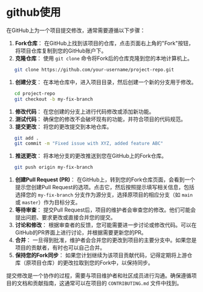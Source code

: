 # github使用

在GitHub上为一个项目提交修改，通常需要遵循以下步骤：

1. **Fork仓库**：
   在GitHub上找到该项目的仓库，点击页面右上角的"Fork"按钮，将项目仓库复制到您的GitHub账户下。
2. **克隆仓库**：
   使用 `git clone` 命令将Fork后的仓库克隆到您的本地计算机上。

```sh
   git clone https://github.com/your-username/project-repo.git
```

1. **创建分支**：
   在本地仓库中，进入项目目录，然后创建一个新的分支用于修改。

```sh
   cd project-repo
   git checkout -b my-fix-branch
```

1. **修改代码**：
   在您创建的分支上进行代码修改或添加新功能。
2. **测试代码**：
   确保您的修改不会破坏现有的功能，并符合项目的代码规范。
3. **提交更改**：
   将您的更改提交到本地仓库。

```sh
   git add .
   git commit -m "Fixed issue with XYZ, added feature ABC"
```

1. **推送更改**：
   将本地分支的更改推送到您在GitHub上的Fork仓库。

```sh
   git push origin my-fix-branch
```

1. **创建Pull Request (PR)**：
   在GitHub上，转到您的Fork仓库页面，会看到一个提示您创建Pull Request的选项。点击它，然后按照提示填写相关信息，包括选择您的 `my-fix-branch` 分支作为源分支，选择原项目的相应分支（如 `main` 或 `master`）作为目标分支。
2. **等待审查**：
   提交Pull Request后，项目的维护者会审查您的修改。他们可能会提出问题、要求更改或直接合并您的提交。
3. **讨论和修改**：
   根据审查者的反馈，您可能需要进一步讨论或修改代码。可以在GitHub的PR界面上进行讨论，并根据需要更新您的PR。
4. **合并**：
   一旦得到批准，维护者会合并您的更改到项目的主要分支中。如果您是项目的贡献者，有时也可以自己合并。
5. **保持您的Fork同步**：
   如果您计划继续为该项目贡献代码，记得定期将上游仓库（原项目仓库）的更改拉取到您的Fork中，以保持同步。

提交修改是一个协作的过程，需要与项目维护者和社区成员进行沟通。确保遵循项目的文档和贡献指南，这通常可以在项目的 `CONTRIBUTING.md` 文件中找到。